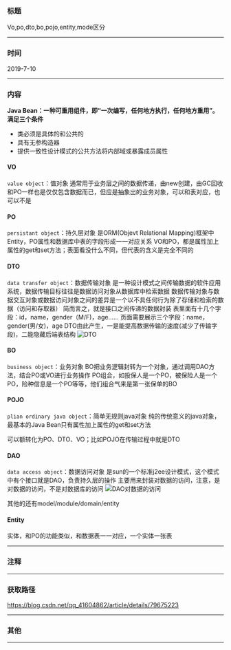 ### 标题

Vo,po,dto,bo,pojo,entity,mode区分

------

### 时间

2019-7-10

------

### 内容

**Java Bean：一种可重用组件，即“一次编写，任何地方执行，任何地方重用”。满足三个条件**

- 类必须是具体的和公共的
- 具有无参构造器
- 提供一致性设计模式的公共方法将内部域或暴露成员属性

#### VO

`value object`：值对象 
通常用于业务层之间的数据传递，由new创建，由GC回收 
和PO一样也是仅仅包含数据而已，但应是抽象出的业务对象，可以和表对应，也可以不是

#### PO

`persistant object`：持久层对象 
是ORM(Objevt Relational Mapping)框架中Entity，PO属性和数据库中表的字段形成一一对应关系 
VO和PO，都是属性加上属性的get和set方法；表面看没什么不同，但代表的含义是完全不同的

#### DTO

`data transfer object`：数据传输对象 
是一种设计模式之间传输数据的软件应用系统，数据传输目标往往是数据访问对象从数据库中检索数据 
数据传输对象与数据交互对象或数据访问对象之间的差异是一个以不具任何行为除了存储和检索的数据（访问和存取器） 
简而言之，就是接口之间传递的数据封装 
表里面有十几个字段：id，name，gender（M/F)，age…… 
页面需要展示三个字段：name，gender(男/女)，age 
DTO由此产生，一是能提高数据传输的速度(减少了传输字段)，二能隐藏后端表结构 
![DTO](https://img-blog.csdn.net/20180324094042434?watermark/2/text/aHR0cHM6Ly9ibG9nLmNzZG4ubmV0L3FxXzQxNjA0ODYy/font/5a6L5L2T/fontsize/400/fill/I0JBQkFCMA==/dissolve/70)

#### BO

`business object`：业务对象 
BO把业务逻辑封转为一个对象，通过调用DAO方法，结合PO或VO进行业务操作 
PO组合，如投保人是一个PO，被保险人是一个PO，险种信息是一个PO等等，他们组合气来是第一张保单的BO

#### POJO

`plian ordinary java object`：简单无规则java对象 
纯的传统意义的java对象，最基本的Java Bean只有属性加上属性的get和set方法

可以额转化为PO、DTO、VO；比如POJO在传输过程中就是DTO

#### DAO

`data access object`：数据访问对象 
是sun的一个标准j2ee设计模式，这个模式中有个接口就是DAO，负责持久层的操作 
主要用来封装对数据的访问，注意，是对数据的访问，不是对数据库的访问 
![DAO对数据的访问](https://img-blog.csdn.net/20180324095026657?watermark/2/text/aHR0cHM6Ly9ibG9nLmNzZG4ubmV0L3FxXzQxNjA0ODYy/font/5a6L5L2T/fontsize/400/fill/I0JBQkFCMA==/dissolve/70)

其他的还有model/module/domain/entity

#### Entity

实体，和PO的功能类似，和数据表一一对应，一个实体一张表

------

### 注释



------

### 获取路径

https://blog.csdn.net/qq_41604862/article/details/79675223

------

### 其他



------

